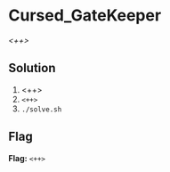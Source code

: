 # Cursed_GateKeeper
*<++>*

## Solution
1. <++>
2. `<++>`
3. `./solve.sh`


## Flag
**Flag:** `<++>`
